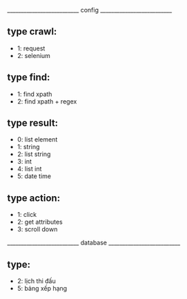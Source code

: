 __________________________ config __________________________
## type crawl:
+ 1: request
+ 2: selenium

## type find:
+ 1: find xpath
+ 2: find xpath + regex

## type result:
+ 0: list element
+ 1: string
+ 2: list string
+ 3: int
+ 4: list int
+ 5: date time

## type action:
+ 1: click
+ 2: get attributes
+ 3: scroll down

__________________________ database __________________________
## type:
+ 2: lịch thi đấu
+ 5: bảng xếp hạng
